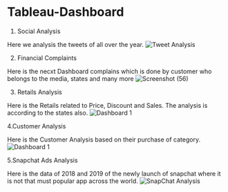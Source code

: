 # Tableau-Dashboard
1. Social Analysis 

Here we analysis the tweets of all over the year.
![Tweet Analysis](https://user-images.githubusercontent.com/65023775/189179376-49242879-f43b-40d6-a475-a66e7484dbf2.png)


2. Financial Complaints

Here is the necxt Dashboard complains which is done by customer who belongs to the media, states and many more 
![Screenshot (56)](https://user-images.githubusercontent.com/65023775/189240668-f11b3727-567b-45ec-b544-5f7f94ea0ee5.png)

3. Retails Analysis 

Here is the Retails related to Price, Discount and Sales. The analysis is according to the states also.
![Dashboard 1](https://user-images.githubusercontent.com/65023775/189491610-8d77aa7a-ea38-41a1-b5c1-cd3464d09be6.png)

4.Customer Analysis 

Here is the Customer Analysis based on their purchase of category.
![Dashboard 1](https://user-images.githubusercontent.com/65023775/189518575-3030e264-0026-472e-90e6-c4cb37b8e026.png)

5.Snapchat Ads Analysis 

Here is the data of 2018 and 2019 of the newly launch of snapchat where it is not that must popular app across the world.
![SnapChat Analysis](https://user-images.githubusercontent.com/65023775/189762106-04497de5-46da-4fa1-8536-ff2aaacb730a.png)


